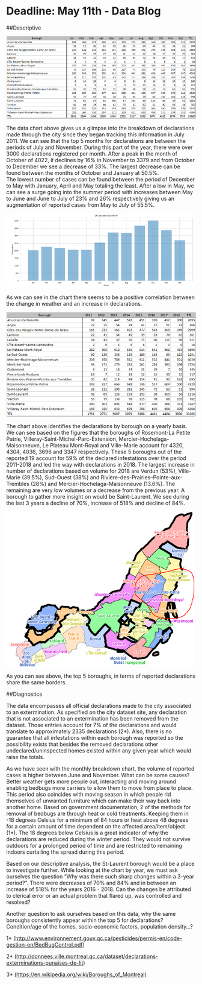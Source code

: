 # Deadline: May 11th - Data Blog




##Descriptive


 <img src="bb_boro_mth.png" width="600">

The data chart above gives us a glimpse into the breakdown of declarations made through the city since they began tracking this information in July 2011.  We can see that the top 5 months for declarations are between the periods of July and November.  During this part of the year, there were over 3000 declarations registered per month.  After a peak in the month of October of 4022, it declines by 16% in November to 3379 and from October to December we see a decrease of 33%.  The largest decrease can be found between the months of October and January at 50.5%.  
The lowest number of cases can be found between the period of December to May with January, April and May totaling the least.  After a low in May, we can see a surge going into the summer period with increases between May to June and June to July of 23% and 26% respectively giving us an augmentation of reported cases from May to July of 55.5%.



<img src="bymonth.PNG" width="600">


As we can see in the chart there seems to be a positive correlation between the change in weather and an increase in declarations.


<img src="bb_boro_year.png" width="600">


The chart above identifies the declarations by borough on a yearly basis.  We can see based on the figures that the boroughs of Rosemont-La Petite Patrie, Villeray-Saint-Michel-Parc-Extension, Mercier-Hochelaga-Maisonneuve, Le Plateau Mont-Royal and Ville-Marie account for 4320, 4304, 4036, 3696 and 3347 respectively.  These 5 boroughs out of the reported 19 account for 59% of the declared infestations over the period 2011-2018 and led the way with declarations in 2018.  The largest increase in number of declarations based on volume for 2018 are Verdun (53%), Ville-Marie (39.5%), Sud-Ouest (38%) and Rivière-des-Prairies–Pointe-aux-Trembles (28%) and Mercier-Hochelaga-Maisonneuve (13.6%).  The remaining are very low volumes or a decrease from the previous year.  A borough to gather more insight on would be Saint-Laurent.  We see during the last 3 years a decline of 70%, increase of 518% and decline of 84%.


<img src="boro_map2.PNG" width="500">



As you can see above, the top 5 boroughs, in terms of reported declarations share the same borders.


##Diagnostics

The data encompasses all official declarations made to the city associated to an extermination. As specified on the city dataset site, any declaration that is not associated to an extermination has been removed from the dataset. Those entries account for 7% of the declarations and would translate to approximately 2335 declarations (2*).  Also, there is no guarantee that all infestations within each borough was reported so the possibility exists that besides the removed declarations other undeclared/uninspected homes existed within any given year which would raise the totals.

As we have seen with the monthly breakdown chart, the volume of reported cases is higher between June and November. What can be some causes? Better weather gets more people out, interacting and moving around enabling bedbugs more carriers to allow them to move from place to place. This period also coincides with moving season in which people rid themselves of unwanted furniture which can make their way back into another home.  Based on government documentation, 2 of the methods for removal of bedbugs are through heat or cold treatments.  Keeping them in -18 degrees Celsius for a minimum of 84 hours or heat above 48 degrees for a certain amount of time dependent on the affected area/item/object (1*). The 18 degrees below Celsius is a great indicator of why the declarations are reduced during the winter period. They would not survive outdoors for a prolonged period of time and are restricted to remaining indoors curtailing the spread during this period.

Based on our descriptive analysis, the St-Laurent borough would be a place to investigate further.  While looking at the chart by year, we must ask ourselves the question “Why was there such sharp changes within a 3-year period?”.  There were decreases of 70% and 84% and in between an increase of 518% for the years 2016 - 2018.  Can the changes be attributed to clerical error or an actual problem that flared up, was controlled and resolved?

Another question to ask ourselves based on this data, why the same boroughs consistently appear within the top 5 for declarations?  Condition/age of the homes, socio-economic factors, population density…?


1* (http://www.environnement.gouv.qc.ca/pesticides/permis-en/code-gestion-en/BedBugControl.pdf)

2* (http://donnees.ville.montreal.qc.ca/dataset/declarations-exterminations-punaises-de-lit)

3* (https://en.wikipedia.org/wiki/Boroughs_of_Montreal)
